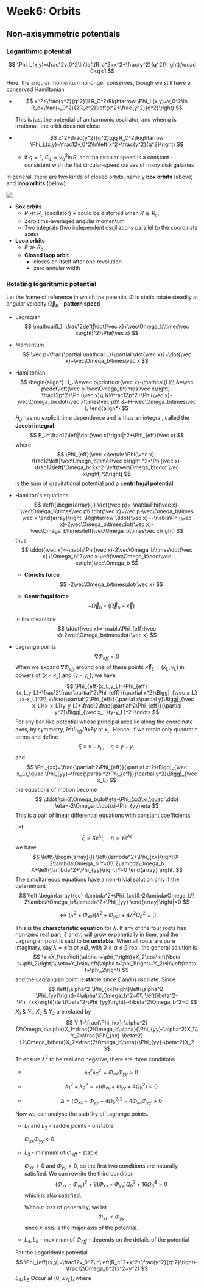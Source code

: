 # Week6: Orbits

## Non-axisymmetric potentials

### Logarithmic potential

$$
\Phi_L(x,y)=\frac12v_0^2\ln\left(R_c^2+x^2+\frac{y^2}{q^2}\right),\quad 0<q<1
$$

Here, the angular momentum no longer conserves, though we still have a conserved Hamiltonian

- $$
  x^2+\frac{y^2}{q^2}\ll R_C^2\Rightarrow \Phi_L(x,y)=v_0^2\ln R_c+\frac{v_0^2}{2R_c^2}\left(x^2+\frac{y^2}{q^2}\right)
  $$

  This is just the potential of an harmonic oscillator, and when $q$ is irrational, the orbit does not close

- $$
  x^2+\frac{y^2}{q^2}\gg R_C^2\Rightarrow \Phi_L(x,y)=\frac12v_0^2\ln\left(x^2+\frac{y^2}{q^2}\right)
  $$

  - if $q=1$, $\Phi_L=v_0^2\ln R$, and the circular speed is a constant - consistent with the flat circular-speed curves of many disk galaxies

In general, there are two kinds of closed orbits, namely **box orbits** (above) and **loop orbits** (below)

![](./closed_loop_box.png)

- **Box orbits**
  - $R\ll R_c$ (oscillator) + could be distorted when $R\gtrsim R_c$, 
  - Zero time-averaged angular momentum
  - Two integrals (two independent oscillations parallel to the coordinate axes)
- **Loop orbits**
  - $R\gg R_c$
  - **Closed loop orbit**
    - closes on itself after one revolution
    - zero annular width

### Rotating logarithmic potential

Let the frame of reference in which the potential $\Phi$ is static rotate steadily at angular velocity $\vec\Omega_b$ - **pattern speed**

- Lagragian
  $$
  \mathcal{L}=\frac12\left|\dot{\vec x}+\vec\Omega_b\times\vec x\right|^2-\Phi(\vec x)
  $$

- Momentum
  $$
  \vec p=\frac{\partial \mathcal L}{\partial \dot{\vec x}}=\dot{\vec x}+\vec\Omega_b\times\vec x
  $$

- Hamiltonian
  $$
  \begin{align*}
  H_J&=\vec p\cdot\dot{\vec x}-\mathcal{L}\\
  &=\vec p\cdot\left(\vec p-\vec\Omega_b\times \vec x\right)-\frac12p^2+\Phi(\vec x)\\
  &=\frac12p^2+\Phi(\vec x)-\vec\Omega_b\cdot(\vec x\times\vec p)\\
  &=H-\vec\Omega_b\times\vec L
  \end{align*}
  $$
  $H_J$ has no explicit time dependence and is thus an integral, called the **Jacobi integral**
  $$
  E_J=\frac12\left|\dot{\vec x}\right|^2+\Phi_{eff}(\vec x)
  $$
  where
  $$
  \Phi_{eff}(\vec x)\equiv \Phi(\vec x)-\frac12\left|\vec\Omega_b\times\vec x\right|^2=\Phi(\vec x)-\frac12\left[\Omega_b^2x^2-\left(\vec\Omega_b\cdot \vec x\right)^2\right]
  $$
  is the sum of gravitational potential and a **centrifugal potential**.

- Hamilton's equations
  $$
  \left\{\begin{array}{l}
  \dot{\vec p}=-\nabla\Phi(\vec x)-\vec\Omega_b\times\vec p\\
  \dot{\vec x}=\vec p-\vec\Omega_b\times \vec x
  \end{array}\right.
  \Rightarrow \ddot{\vec x}=-\nabla\Phi(\vec x)-2\vec\Omega_b\times\dot{\vec x}-\vec\Omega_b\times\left(\vec\Omega_b\times\vec x\right)
  $$
  thus
  $$
  \ddot{\vec x}=-\nabla\Phi(\vec x)-2\vec\Omega_b\times\dot{\vec x}+\Omega_b^2\vec x-\left(\vec\Omega_b\cdot\vec x\right)\vec\Omega_b
  $$

  - **Coriolis force**
    $$
    -2\vec\Omega_b\times\dot{\vec x}
    $$

  - **Centrifugal force**
    $$
    -\vec\Omega_b\times\left(\vec\Omega_b\times\vec x\right)
    $$

  In the meantime
  $$
  \ddot{\vec x}=-\nabla\Phi_{eff}(\vec x)-2\vec\Omega_b\times\dot{\vec x}
  $$

- Lagrange points
  $$
  \nabla\Phi_{eff}=0
  $$
  When we expand $\nabla \Phi_{eff}$ around one of these points $\vec x_L=(x_L,y_L)$ in powers of $(x-x_L)$ and $(y-y_L)$, we have
  $$
  \Phi_{eff}(x_L,y_L)=\Phi_{eff}(x_L,y_L)+\frac12\frac{\partial^2\Phi_{eff}}{\partial x^2}\Bigg|_{\vec x_L}(x-x_L)^2\\
  +\frac{\partial^2\Phi_{eff}}{\partial x\partial y}\Bigg|_{\vec x_L}(x-x_L)(y-y_L)+\frac12\frac{\partial^2\Phi_{eff}}{\partial y^2}\Bigg|_{\vec x_L}(y-y_L)^2+\cdots
  $$
  For any bar-like potential whose principal axes lie along the coordinate axes, by symmetry, $\partial^2\Phi_{eff}/\partial x\partial y$ at $x_L$. Hence, if we retain only quadratic terms and define
  $$
  \xi\equiv x-x_L,\quad \eta\equiv y-y_L
  $$
  and
  $$
  \Phi_{xx}=\frac{\partial^2\Phi_{eff}}{\partial x^2}\Bigg|_{\vec x_L},\quad \Phi_{yy}=\frac{\partial^2\Phi_{eff}}{\partial y^2}\Bigg|_{\vec x_L}
  $$
  the equations of motion become
  $$
  \ddot \xi=2\Omega_b\dot\eta-\Phi_{xx}\xi,\quad \ddot \eta=-2\Omega_b\dot\xi-\Phi_{yy}\eta
  $$
  This is a pair of linear differential equations with constant coefficients!

  Let
  $$
  \xi=Xe^{\lambda t},\quad \eta=Ye^{\lambda t}
  $$
  we have
  $$
  \left\{\begin{array}{l}
  \left(\lambda^2+\Phi_{xx}\right)X-2\lambda\Omega_b Y=0\\
  2\lambda\Omega_b X+\left(\lambda^2+\Phi_{yy}\right)Y=0
  \end{array}
  \right.
  $$
  The simultaneous equations have a non-trivial solution only if the determinant
  $$
  \left|\begin{array}{cc}
  \lambda^2+\Phi_{xx}&-2\lambda\Omega_b\\
  2\lambda\Omega_b&\lambda^2+\Phi_{yy}
  \end{array}\right|=0
  $$

  $$
  \Leftrightarrow \left(\lambda^2+\Phi_{xx}\right)\left(\lambda^2+\Phi_{yy}\right)+4\lambda^2\Omega_b^2=0
  $$

  This is the **characteristic equation** for $\lambda$. If any of the four roots has non-zero real part, $\xi$ and $\eta$ will grow exponetially in time, and the Lagrangian point is said to be **unstable**. When all roots are pure imaginary, say $\lambda=\pm i\alpha$ or $\pm i\beta$, with $0\le \alpha\le \beta$ real, the general solution is
  $$
  \xi=X_1\cos\left(\alpha t+\phi_1\right)+X_2\cos\left(\beta t+\phi_2\right)\\
  \eta=Y_1\sin\left(\alpha t+\phi_1\right)+Y_2\sin\left(\beta t+\phi_2\right)
  $$
  and the Lagrangian point is **stable** since $\xi$ and $\eta$ oscillate. Since
  $$
  \left(\alpha^2-\Phi_{xx}\right)\left(\alpha^2-\Phi_{yy}\right)-4\alpha^2\Omega_b^2=0\\
  \left(\beta^2-\Phi_{xx}\right)\left(\beta^2-\Phi_{yy}\right)-4\beta^2\Omega_b^2=0
  $$
  $X_1$ & $Y_1$, $X_2$ & $Y_2$ are related by
  $$
  Y_1=\frac{\Phi_{xx}-\alpha^2}{2\Omega_b\alpha}X_1=\frac{2\Omega_b\alpha}{\Phi_{yy}-\alpha^2}X_1\\
  Y_2=\frac{\Phi_{xx}-\beta^2}{2\Omega_b\beta}X_2=\frac{2\Omega_b\beta}{\Phi_{yy}-\beta^2}X_2
  $$
  To ensure $\lambda^2$ to be real and negative, there are three conditions

  - $$
    \lambda_1^2\lambda_2^2=\Phi_{xx}\Phi_{yy}>0
    $$

  - $$
    \lambda_1^2+\lambda_2^2=-\left(\Phi_{xx}+\Phi_{yy}+4\Omega_b^2\right)<0
    $$

  - $$
    \Delta=\left(\Phi_{xx}+\Phi_{yy}+4\Omega_b^2\right)^2-4\Phi_{xx}\Phi_{yy}>0
    $$

  Now we can analyse the stability of Lagrange points.

  - $L_1$ and $L_2$ - saddle points - unstable

    $\Phi_{xx}\Phi_{yy}<0$

  - $L_3$ - minimum of $\Phi_{eff}$ - stable

    $\Phi_{xx}>0$ and $\Phi_{yy}>0$, so the first two conditions are naturally satisfied. We can rewrite the third condition
    $$
    \left(\Phi_{xx}-\Phi_{yy}\right)^2+8\left(\Phi_{xx}+\Phi_{yy}\right)\Omega_b^2+16\Omega_b^4>0
    $$
    which is also satisfied.

    Without loss of generality, we let
    $$
    \Phi_{xx}<\Phi_{yy}
    $$
    since $x$-axis is the major axis of the potential.

  -  $L_4,L_5$ - maximum of $\Phi_{eff}$ - depends on the details of the potential

    For the Logarithmic potential
    $$
    \Phi_{eff}(x,y)=\frac12v_0^2\ln\left(R_c^2+x^2+\frac{y^2}{q^2}\right)-\frac12\Omega_b^2(x^2+y^2)
    $$
    $L_4,L_5$ Occur at $(0,\pm y_L)$, where